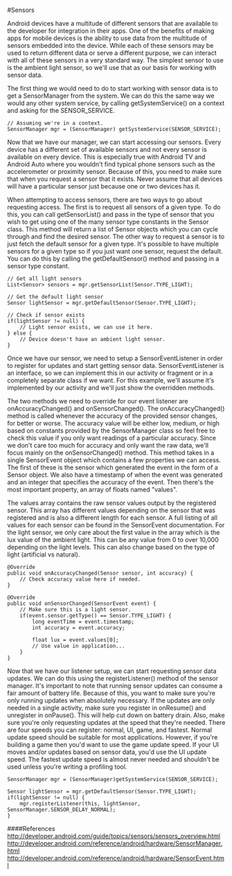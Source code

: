 #Sensors

Android devices have a multitude of different sensors that are available to the developer for integration in their apps. One of the benefits of making apps for mobile devices is the ability to use data from the multitude of sensors embedded into the device. While each of these sensors may be used to return different data or serve a different purpose, we can interact with all of these sensors in a very standard way. The simplest sensor to use is the ambient light sensor, so we'll use that as our basis for working with sensor data.

The first thing we would need to do to start working with sensor data is to get a SensorManager from the system. We can do this the same way we would any other system service, by calling getSystemService() on a context and asking for the SENSOR_SERVICE.

```
// Assuming we're in a context.
SensorManager mgr = (SensorManager) getSystemService(SENSOR_SERVICE);
```

Now that we have our manager, we can start accessing our sensors. Every device has a different set of available sensors and not every sensor is available on every device. This is especially true with Android TV and Android Auto where you wouldn't find typical phone sensors such as the accelerometer or proximity sensor. Because of this, you need to make sure that when you request a sensor that it exists. Never assume that all devices will have a particular sensor just because one or two devices has it.

When attempting to access sensors, there are two ways to go about requesting access. The first is to request all sensors of a given type. To do this, you can call getSensorList() and pass in the type of sensor that you wish to get using one of the many sensor type constants in the Sensor class. This method will return a list of Sensor objects which you can cycle through and find the desired sensor. The other way to request a sensor is to just fetch the default sensor for a given type. It's possible to have multiple sensors for a given type so if you just want one sensor, request the default. You can do this by calling the getDefaultSensor() method and passing in a sensor type constant.

```
// Get all light sensors
List<Sensor> sensors = mgr.getSensorList(Sensor.TYPE_LIGHT);
 
// Get the default light sensor
Sensor lightSensor = mgr.getDefaultSensor(Sensor.TYPE_LIGHT);
 
// Check if sensor exists
if(lightSensor != null) {
	// Light sensor exists, we can use it here.
} else {
	// Device doesn't have an ambient light sensor.
}
```

Once we have our sensor, we need to setup a SensorEventListener in order to register for updates and start getting sensor data. SensorEventListener is an interface, so we can implement this in our activity or fragment or in a completely separate class if we want. For this example, we'll assume it's implemented by our activity and we'll just show the overridden methods.

The two methods we need to override for our event listener are onAccuracyChanged() and onSensorChanged(). The onAccuracyChanged() method is called whenever the accuracy of the provided sensor changes, for better or worse. The accuracy value will be either low, medium, or high based on constants provided by the SensorManager class so feel free to check this value if you only want readings of a particular accuracy. Since we don't care too much for accuracy and only want the raw data, we'll focus mainly on the onSensorChanged() method. This method takes in a single SensorEvent object which contains a few properties we can access. The first of these is the sensor which generated the event in the form of a Sensor object. We also have a timestamp of when the event was generated and an integer that specifies the accuracy of the event. Then there's the most important property, an array of floats named "values".

The values array contains the raw sensor values output by the registered sensor. This array has different values depending on the sensor that was registered and is also a different length for each sensor. A full listing of all values for each sensor can be found in the SensorEvent documentation. For the light sensor, we only care about the first value in the array which is the lux value of the ambient light. This can be any value from 0 to over 10,000 depending on the light levels. This can also change based on the type of light (artificial vs natural).

```
@Override
public void onAccuracyChanged(Sensor sensor, int accuracy) {
	// Check accuracy value here if needed.
}
	
@Override
public void onSensorChanged(SensorEvent event) {
	// Make sure this is a light sensor.
	if(event.sensor.getType() == Sensor.TYPE_LIGHT) {
		long eventTime = event.timestamp;
		int accuracy = event.accuracy;
	
		float lux = event.values[0];
		// Use value in application...
	}
}
```

Now that we have our listener setup, we can start requesting sensor data updates. We can do this using the registerListener() method of the sensor manager. It's important to note that running sensor updates can consume a fair amount of battery life. Because of this, you want to make sure you're only running updates when absolutely necessary. If the updates are only needed in a single activity, make sure you register in onResume() and unregister in onPause(). This will help cut down on battery drain. Also, make sure you're only requesting updates at the speed that they're needed. There are four speeds you can register: normal, UI, game, and fastest. Normal update speed should be suitable for most applications. However, if you're building a game then you'd want to use the game update speed. If your UI moves and/or updates based on sensor data, you'd use the UI update speed. The fastest update speed is almost never needed and shouldn't be used unless you're writing a profiling tool.

```
SensorManager mgr = (SensorManager)getSystemService(SENSOR_SERVICE);
	
Sensor lightSensor = mgr.getDefaultSensor(Sensor.TYPE_LIGHT);
if(lightSensor != null) {
	mgr.registerListener(this, lightSensor, SensorManager.SENSOR_DELAY_NORMAL);
}
```

####References
http://developer.android.com/guide/topics/sensors/sensors_overview.html
http://developer.android.com/reference/android/hardware/SensorManager.html
http://developer.android.com/reference/android/hardware/SensorEvent.html